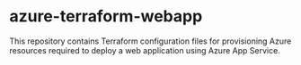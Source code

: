 # azure-terraform-webapp
This repository contains Terraform configuration files for provisioning Azure resources required to deploy a web application using Azure App Service.
